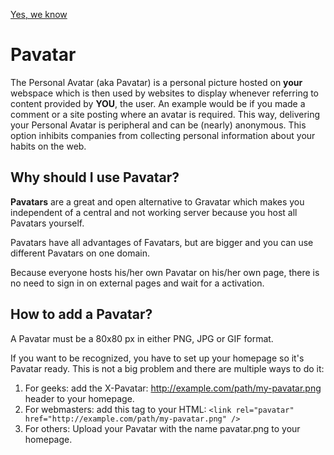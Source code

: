 [Yes, we know](standards.png)

# Pavatar
The Personal Avatar (aka Pavatar) is a personal picture hosted on **your** webspace which is then used by websites to display whenever referring to content provided by **YOU**, the user. An example would be if you made a comment or a site posting where an avatar is required. This way, delivering your Personal Avatar is peripheral and can be (nearly) anonymous. This option inhibits companies from collecting personal information about your habits on the web.

## Why should I use Pavatar?
**Pavatars** are a great and open alternative to Gravatar which makes you independent of a central and not working server because you host all Pavatars yourself.

Pavatars have all advantages of Favatars, but are bigger and you can use different Pavatars on one domain.

Because everyone hosts his/her own Pavatar on his/her own page, there is no need to sign in on external pages and wait for a activation.

## How to add a Pavatar?
A Pavatar must be a 80x80 px in either PNG, JPG or GIF format.

If you want to be recognized, you have to set up your homepage so it's Pavatar ready. This is not a big problem and there are multiple ways to do it:

1. For geeks: add the X-Pavatar: http://example.com/path/my-pavatar.png header to your homepage.
2. For webmasters: add this tag to your HTML:
	`<link rel="pavatar" href="http://example.com/path/my-pavatar.png" />`
3. For others: Upload your Pavatar with the name pavatar.png to your homepage.
